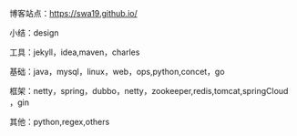 博客站点：https://swa19.github.io/

小结：design  

工具：jekyll，idea,maven，charles

基础：java，mysql，linux，web，ops,python,concet，go

框架：netty，spring，dubbo，netty，zookeeper,redis,tomcat,springCloud ，gin   

其他：python,regex,others    
